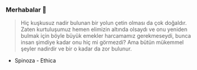 ### Merhabalar 👋

> Hiç kuşkusuz nadir bulunan bir yolun çetin olması da çok doğaldır. Zaten kurtuluşumuz hemen elimizin altında olsaydı ve onu yeniden bulmak için böyle büyük emekler harcamamız gerekmeseydi, bunca insan şimdiye kadar onu hiç mi görmezdi? Ama bütün mükemmel şeyler nadirdir ve bir o kadar da zor bulunur. 

- Spinoza - Ethica




<!--
**aliorhun/aliorhun** is a ✨ _special_ ✨ repository because its `README.md` (this file) appears on your GitHub profile.

Here are some ideas to get you started:

- 🔭 I’m currently working on ...
- 🌱 I’m currently learning ...
- 👯 I’m looking to collaborate on ...
- 🤔 I’m looking for help with ...
- 💬 Ask me about ...
- 📫 How to reach me: ...
- 😄 Pronouns: ...
- ⚡ Fun fact: ...
-->
